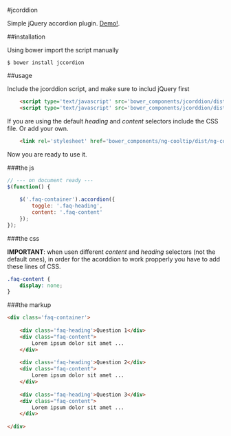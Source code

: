 #jcorddion

Simple jQuery accordion plugin. [Demo!](http://gillchristian.github.io/jcorddion).

##installation

Using bower import the script manually

```
$ bower install jccordion
```

##usage

Include the jcorddion script, and make sure to includ jQuery first

```html
	<script type='text/javascript' src='bower_components/jcorddion/dist/js/jquery.min.js'></script>
	<script type='text/javascript' src='bower_components/jcorddion/dist/js/jcorddion.jquery.js'></script>
```

If you are using the default _heading_ and _content_ selectors include the CSS file. Or add your own.
```html
	<link rel='stylesheet' href='bower_components/ng-cooltip/dist/ng-cooltip.min.css' type='text/css' />
```

Now you are ready to use it.

###the js

```js
// --- on document ready ---
$(function() {
	
    $('.faq-container').accordion({
        toggle: '.faq-heading',
        content: '.faq-content'
    });
});
```

###the css

**IMPORTANT**: when usen different _content_ and _heading_ selectors (not the default ones), in order for the acorddion to work propperly you have to add these lines of CSS.

```css
.faq-content {
	display: none;
}

```


###the markup

```html
<div class='faq-container'>
	
	<div class='faq-heading'>Question 1</div>
	<div class="faq-content">
		Lorem ipsum dolor sit amet ...
	</div>
	
	<div class='faq-heading'>Question 2</div>
	<div class="faq-content">
		Lorem ipsum dolor sit amet ...
	</div>
	
	<div class='faq-heading'>Question 3</div>
	<div class="faq-content">
		Lorem ipsum dolor sit amet ...
	</div>
	
</div>
```